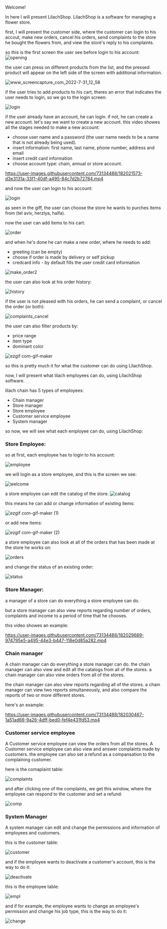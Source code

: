 Welcome! 

In here I will present LilachShop. LilachShop is a software for managing a flower store. 

first, I will present the customer side, where the customer can login to his accout, make new orders, cancel his orders, send complaints to the store he bought the flowers from, and view the store's reply to his complaints. 

so this is the first screen the user see before login to his account:
![opening](https://user-images.githubusercontent.com/73134488/182020716-8cf6c186-c7ab-4338-9466-191f840a9b7b.jpg)

the user can press on different products from the list, and the pressed product will appear on the left side of the screen with additional information. 

![www_screencapture_com_2022-7-31_12_58](https://user-images.githubusercontent.com/73134488/182021019-f13be648-9272-45a4-8ec8-bf30f975c280.gif)

if the user tries to add products to his cart, theres an error that indicates the user needs to login, so we go to the login screen:

![login](https://user-images.githubusercontent.com/73134488/182021184-441a4c50-408a-423a-89d8-f8328ddacb59.jpg)

if the user already have an account, he can login. if not, he can create a new account.
let's say we want to create a new account. this video showes all the stages needed to make a new account:
- choose user name and a password (the user name needs to be a name that is not already being used).
- insert information: first name, last name, phone number, address and email
- insert credit card information  
- choose account type: chain, annual or store account.

https://user-images.githubusercontent.com/73134488/182021573-d3e3131a-33f1-40df-a495-84c7d2b72784.mp4

and now the user can login to his account:

![login](https://user-images.githubusercontent.com/73134488/182021797-4f386c93-e1d9-4e2e-b3c4-04525cc11f19.gif)

as seen in the giff, the user can choose the store he wants to purches items from (tel aviv, herzlya, haifa).

now the user can add items to his cart:

![order](https://user-images.githubusercontent.com/73134488/182021998-73d2e4de-d955-41d7-8c28-4262da991c1d.gif)

and when he's done he can make a new order, where he needs to add:
- greeting (can be empty)
- choose if order is made by delivery or self pickup
- credcard info - by default fills the user credit card information  

![make_order2](https://user-images.githubusercontent.com/73134488/182022367-968277e3-bc0c-433a-953c-56437ef45d1f.gif)

the user can also look at his order history: 

![history](https://user-images.githubusercontent.com/73134488/182023080-5e535a6b-360d-41e8-9e83-ec06e6d50a0a.jpg)

if the user is not pleased with his orders, he can send a complaint, or cancel the order (or both):

![complaints_cancel](https://user-images.githubusercontent.com/73134488/182023822-134f7260-eec2-4178-95cf-d448714d6dcc.gif)

the user can also filter products by:
- price range
- item type
- dominant color

![ezgif com-gif-maker](https://user-images.githubusercontent.com/73134488/182024288-cf293bbf-dc7b-4568-aa30-7c247e869cf3.gif)

so this is pretty much it for what the customer can do using LilachShop.

now, I will present what lilach employees can do, using LilachShop software.

lilach chain has 5 types of employees:
- Chain manager
- Store manager
- Store employee
- Customer service employee
- System manager

so now, we will see what each employee can do, using LilachShop:

### Store Employee:

so at first, each employee has to login to his account: 

![employee](https://user-images.githubusercontent.com/73134488/182024909-541b7248-dd6b-4646-ac24-8b5c4689f6f4.jpg)

we will login as a store employee, and this is the screen we see:

![welcome](https://user-images.githubusercontent.com/73134488/182025009-d5efeb9d-d7c1-4b60-8f26-5b59bc92811c.jpg)

a store employee can edit the catalog of the store. 
![catalog](https://user-images.githubusercontent.com/73134488/182028332-5f7b626c-2a06-4789-befb-cc6cc7fc3a58.jpg)

this means he can add or change information of existing items:

![ezgif com-gif-maker (1)](https://user-images.githubusercontent.com/73134488/182028536-593b960d-801d-41e4-b1b5-aad3317caffd.gif)

or add new items:

![ezgif com-gif-maker (2)](https://user-images.githubusercontent.com/73134488/182028717-e3365875-3f7a-4c84-abad-fe3b6b198987.gif)

a store employee can also look at all of the orders that has been made at the store he works on:

![orders](https://user-images.githubusercontent.com/73134488/182028992-fde16db5-7140-416b-8aa1-2aa27fb0e492.jpg)

and change the status of an existing order:

![status](https://user-images.githubusercontent.com/73134488/182029036-cf324c7e-ae5c-462f-ab49-144a4889b9d1.jpg)

### Store Manager:

a manager of a store can do everything a store employee can do. 

but a store manager can also view reports regarding number of orders, complaints and income to a period of time that he chooses. 

this video showes an example:

https://user-images.githubusercontent.com/73134488/182029689-974795e5-a495-44e3-b447-118e0d85a282.mp4

### Chain manager

A chain manager can do everything a store manager can do. the chain manager can also view and edit all the catalogs from all of the stores. a chain manager can also view orders from all of the stores.

the chain manager can also view reports regarding all of the stores. a chain manager can view two reports simultaneously, and also compare the reports of two or more different stores. 

here's an example:

https://user-images.githubusercontent.com/73134488/182030467-1a51ad66-9a26-4dff-bed0-fef4e431fd53.mp4

### Customer service employee

A Customer service employee can view the orders from all the stores. 
A Customer service employee can also view and answer complaints made by customers. the employee can also set a refund as a compansation to the complaining customer.

here is the comaplaint table:

![complaints](https://user-images.githubusercontent.com/73134488/182030731-d49ea692-4298-4374-96fe-11ecc2495ff1.jpg)

and after clicking one of the complaints, we get this window, where the employee can respond to the customer and set a refund:

![comp](https://user-images.githubusercontent.com/73134488/182032356-83022993-1409-42d5-a868-6d67b166cae4.jpg)

### System Manager

A system manager can edit and change the permissions and information of employees and customers. 

this is the customer table:

![customer](https://user-images.githubusercontent.com/73134488/182032798-a08bae4e-d7b1-4039-a3e9-9384f47e4387.jpg)

and if the employee wants to deactivate a customer's account, this is the way to do it:

![deactivate](https://user-images.githubusercontent.com/73134488/182032862-5eeacee9-d2bd-4f3a-b943-fae5eae113db.jpg)

this is the employee table: 

![empl](https://user-images.githubusercontent.com/73134488/182032930-ce505865-8a4d-4505-a594-dfe8d4048f75.jpg)

and if for example, the employee wants to change an employee's permission and change his job type, this is the way to do it:

![change](https://user-images.githubusercontent.com/73134488/182032952-40a1968a-245d-4829-9eed-0279ee696934.jpg)






